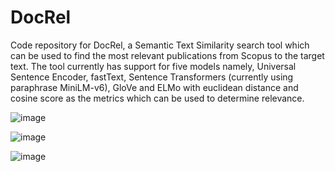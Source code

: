 # DocRel
Code repository for DocRel, a Semantic Text Similarity search tool which can be used to find the most relevant publications from Scopus to the target text. The tool currently has support for five models namely, Universal Sentence Encoder, fastText, Sentence Transformers (currently using paraphrase MiniLM-v6), GloVe and ELMo with euclidean distance and cosine score as the metrics which can be used to determine relevance.

![image](https://github.com/user-attachments/assets/0a731c8a-e61f-4df7-a899-1e41c263995b)

![image](https://github.com/user-attachments/assets/2a61ed3e-7d80-4e7d-b81b-a29cd836194e)

![image](https://github.com/user-attachments/assets/3e6e414f-774b-4c64-b2dd-9f7b846af120)
